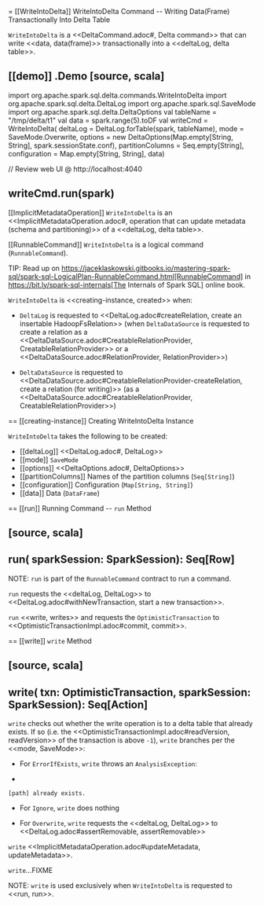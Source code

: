 = [[WriteIntoDelta]] WriteIntoDelta Command -- Writing Data(Frame) Transactionally Into Delta Table

`WriteIntoDelta` is a <<DeltaCommand.adoc#, Delta command>> that can write <<data, data(frame)>> transactionally into a <<deltaLog, delta table>>.

[[demo]]
.Demo
[source, scala]
----
import org.apache.spark.sql.delta.commands.WriteIntoDelta
import org.apache.spark.sql.delta.DeltaLog
import org.apache.spark.sql.SaveMode
import org.apache.spark.sql.delta.DeltaOptions
val tableName = "/tmp/delta/t1"
val data = spark.range(5).toDF
val writeCmd = WriteIntoDelta(
  deltaLog = DeltaLog.forTable(spark, tableName),
  mode = SaveMode.Overwrite,
  options = new DeltaOptions(Map.empty[String, String], spark.sessionState.conf),
  partitionColumns = Seq.empty[String],
  configuration = Map.empty[String, String],
  data)

// Review web UI @ http://localhost:4040

writeCmd.run(spark)
----

[[ImplicitMetadataOperation]]
`WriteIntoDelta` is an <<ImplicitMetadataOperation.adoc#, operation that can update metadata (schema and partitioning)>> of a <<deltaLog, delta table>>.

[[RunnableCommand]]
`WriteIntoDelta` is a logical command (`RunnableCommand`).

TIP: Read up on https://jaceklaskowski.gitbooks.io/mastering-spark-sql/spark-sql-LogicalPlan-RunnableCommand.html[RunnableCommand] in https://bit.ly/spark-sql-internals[The Internals of Spark SQL] online book.

`WriteIntoDelta` is <<creating-instance, created>> when:

* `DeltaLog` is requested to <<DeltaLog.adoc#createRelation, create an insertable HadoopFsRelation>> (when `DeltaDataSource` is requested to create a relation as a <<DeltaDataSource.adoc#CreatableRelationProvider, CreatableRelationProvider>> or a <<DeltaDataSource.adoc#RelationProvider, RelationProvider>>)

* `DeltaDataSource` is requested to <<DeltaDataSource.adoc#CreatableRelationProvider-createRelation, create a relation (for writing)>> (as a <<DeltaDataSource.adoc#CreatableRelationProvider, CreatableRelationProvider>>)

== [[creating-instance]] Creating WriteIntoDelta Instance

`WriteIntoDelta` takes the following to be created:

* [[deltaLog]] <<DeltaLog.adoc#, DeltaLog>>
* [[mode]] `SaveMode`
* [[options]] <<DeltaOptions.adoc#, DeltaOptions>>
* [[partitionColumns]] Names of the partition columns (`Seq[String]`)
* [[configuration]] Configuration (`Map[String, String]`)
* [[data]] Data (`DataFrame`)

== [[run]] Running Command -- `run` Method

[source, scala]
----
run(
  sparkSession: SparkSession): Seq[Row]
----

NOTE: `run` is part of the `RunnableCommand` contract to run a command.

`run` requests the <<deltaLog, DeltaLog>> to <<DeltaLog.adoc#withNewTransaction, start a new transaction>>.

`run` <<write, writes>> and requests the `OptimisticTransaction` to <<OptimisticTransactionImpl.adoc#commit, commit>>.

== [[write]] `write` Method

[source, scala]
----
write(
  txn: OptimisticTransaction,
  sparkSession: SparkSession): Seq[Action]
----

`write` checks out whether the write operation is to a delta table that already exists. If so (i.e. the <<OptimisticTransactionImpl.adoc#readVersion, readVersion>> of the transaction is above `-1`), `write` branches per the <<mode, SaveMode>>:

* For `ErrorIfExists`, `write` throws an `AnalysisException`:
+
```
[path] already exists.
```

* For `Ignore`, `write` does nothing

* For `Overwrite`, `write` requests the <<deltaLog, DeltaLog>> to <<DeltaLog.adoc#assertRemovable, assertRemovable>>

`write` <<ImplicitMetadataOperation.adoc#updateMetadata, updateMetadata>>.

`write`...FIXME

NOTE: `write` is used exclusively when `WriteIntoDelta` is requested to <<run, run>>.
